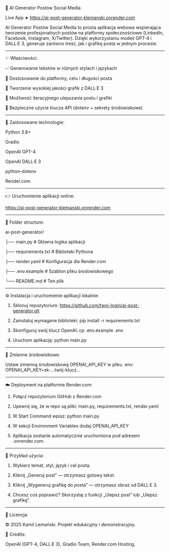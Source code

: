 📱 AI Generator Postów Social Media

Live App ➤ https://ai-post-generator-klemanski.onrender.com

AI Generator Postów Social Media to prosta aplikacja webowa wspierająca tworzenie profesjonalnych postów na platformy społecznościowe (LinkedIn, Facebook, Instagram, X/Twitter). Dzięki wykorzystaniu modeli GPT-4 i DALL·E 3, generuje zarówno treść, jak i grafikę posta w jednym procesie.

------------
✨ Właściwości:

✅ Generowanie tekstów w różnych stylach i językach

🎯 Dostosowanie do platformy, celu i długości posta

🎨 Tworzenie wysokiej jakości grafik z DALL·E 3

🔁 Możliwość iteracyjnego ulepszania postu i grafiki

🔐 Bezpieczne użycie klucza API (dotenv + sekrety środowiskowe)

-------------
🧪 Zastosowane technologie:

Python 3.8+

Gradio

OpenAI GPT-4

OpenAI DALL·E 3

python-dotenv

Render.com

------------
👉 Uruchomienie aplikacji online:

https://ai-post-generator-klemanski.onrender.com

------------
📂 Folder structure:

ai-post-generator/

├── main.py              # Główna logika aplikacji

├── requirements.txt     # Biblioteki Pythona

├── render.yaml          # Konfiguracja dla Render.com

├── .env.example         # Szablon pliku środowiskowego

└── README.md            # Ten plik


------------
⚙️ Instalacja i uruchomienie aplikacji lokalnie:

1. Sklonuj repozytorium: https://github.com/twoj-login/ai-post-generator.git

2. Zainstaluj wymagane biblioteki: pip install -r requirements.txt

3. Skonfiguruj swój klucz OpenAI: cp .env.example .env

4. Uruchom aplikację: python main.py

------------
🔐 Zmienne środowiskowe:

Ustaw zmienną środowiskową OPENAI_API_KEY w pliku .env:
OPENAI_API_KEY=sk-...twój-klucz...

------------
☁️ Deployment na platformie Render.com:

1. Połącz repozytorium GitHub z Render.com
   
2. Upewnij się, że w repo są pliki: main.py, requirements.txt, render.yaml
   
3. W Start Command wpisz: python main.py
   
4. W sekcji Environment Variables dodaj OPENAI_API_KEY
   
5. Aplikacja zostanie automatycznie uruchomiona pod adresem .onrender.com.

------------
📌 Przykład użycia:

1. Wybierz temat, styl, język i cel posta.

2. Kliknij „Generuj post” — otrzymasz gotowy tekst.

3. Kliknij „Wygeneruj grafikę do posta” — otrzymasz obraz od DALL·E 3.

4. Chcesz coś poprawić? Skorzystaj z funkcji „Ulepsz post” lub „Ulepsz grafikę”.

------------
📝 Licencja:

© 2025 Kamil Lemański. Projekt edukacyjny i demonstracyjny.

🙏 Credits:

OpenAI (GPT-4, DALL·E 3), 
Gradio Team, 
Render.com Hosting.
